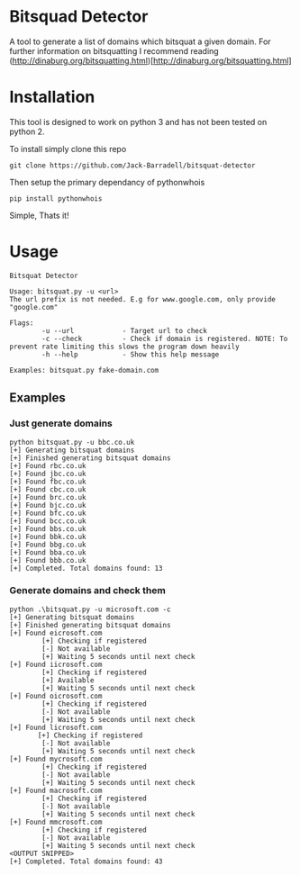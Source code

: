 # Bitsquad Detector 

A tool to generate a list of domains which bitsquat a given domain. For further information on bitsquatting I recommend reading (http://dinaburg.org/bitsquatting.html)[http://dinaburg.org/bitsquatting.html]

# Installation 

This tool is designed to work on python 3 and has not been tested on python 2.

To install simply clone this repo

    git clone https://github.com/Jack-Barradell/bitsquat-detector

Then setup the primary dependancy of pythonwhois

    pip install pythonwhois

Simple, Thats it!

# Usage

    Bitsquat Detector
     
    Usage: bitsquat.py -u <url>
    The url prefix is not needed. E.g for www.google.com, only provide "google.com"
     
    Flags:
            -u --url            - Target url to check
            -c --check          - Check if domain is registered. NOTE: To prevent rate limiting this slows the program down heavily
            -h --help           - Show this help message

    Examples: bitsquat.py fake-domain.com

## Examples 

### Just generate domains 

    python bitsquat.py -u bbc.co.uk 
    [+] Generating bitsquat domains
    [+] Finished generating bitsquat domains
    [+] Found rbc.co.uk
    [+] Found jbc.co.uk
    [+] Found fbc.co.uk
    [+] Found cbc.co.uk
    [+] Found brc.co.uk
    [+] Found bjc.co.uk
    [+] Found bfc.co.uk
    [+] Found bcc.co.uk
    [+] Found bbs.co.uk
    [+] Found bbk.co.uk
    [+] Found bbg.co.uk
    [+] Found bba.co.uk
    [+] Found bbb.co.uk
    [+] Completed. Total domains found: 13

### Generate domains and check them

    python .\bitsquat.py -u microsoft.com -c
    [+] Generating bitsquat domains
    [+] Finished generating bitsquat domains
    [+] Found eicrosoft.com
            [+] Checking if registered
            [-] Not available
            [+] Waiting 5 seconds until next check
    [+] Found iicrosoft.com
            [+] Checking if registered
            [+] Available
            [+] Waiting 5 seconds until next check
    [+] Found oicrosoft.com
            [+] Checking if registered
            [-] Not available
            [+] Waiting 5 seconds until next check
    [+] Found licrosoft.com
           [+] Checking if registered
            [-] Not available
            [+] Waiting 5 seconds until next check
    [+] Found mycrosoft.com
            [+] Checking if registered
            [-] Not available
            [+] Waiting 5 seconds until next check
    [+] Found macrosoft.com
            [+] Checking if registered
            [-] Not available
            [+] Waiting 5 seconds until next check
    [+] Found mmcrosoft.com
            [+] Checking if registered
            [-] Not available
            [+] Waiting 5 seconds until next check
    <OUTPUT SNIPPED>
    [+] Completed. Total domains found: 43


